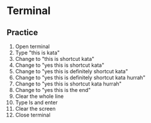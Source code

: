 # Terminal

## Practice

1. Open terminal
2. Type "this is kata"
3. Change to "this is shortcut kata"
4. Change to "yes this is shortcut kata"
5. Change to "yes this is definitely shortcut kata"
6. Change to "yes this is definitely shortcut kata hurrah"
7. Change to "yes this is shortcut kata hurrah"
8. Change to "yes this is the end"
9. Clear the whole line
10. Type ls and enter
11. Clear the screen
12. Close terminal